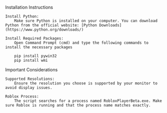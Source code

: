 Installation Instructions

    Install Python:
        Make sure Python is installed on your computer. You can download Python from the official website: [Python Downloads](https://www.python.org/downloads/)

    Install Required Packages:
        Open Command Prompt (cmd) and type the following commands to install the necessary packages

        pip install pywin32
        pip install wmi

Important Considerations

    Supported Resolutions:
        Ensure the resolution you choose is supported by your monitor to avoid display issues.

    Roblox Process:
        The script searches for a process named RobloxPlayerBeta.exe. Make sure Roblox is running and that the process name matches exactly.
